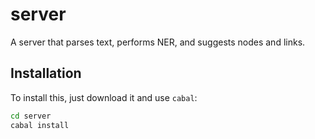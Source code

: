 
# server

A server that parses text, performs NER, and suggests nodes and links.

## Installation

To install this, just download it and use `cabal`:

```bash
cd server
cabal install
```


